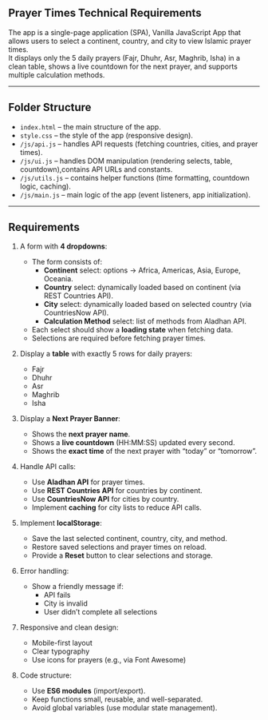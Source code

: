 ## Prayer Times Technical Requirements

The app is a single-page application (SPA), Vanilla JavaScript App that allows users to select a continent, country, and city to view Islamic prayer times.  
It displays only the 5 daily prayers (Fajr, Dhuhr, Asr, Maghrib, Isha) in a clean table, shows a live countdown for the next prayer, and supports multiple calculation methods.

---

## Folder Structure

- `index.html` – the main structure of the app.  
- `style.css` – the style of the app (responsive design).  
- `/js/api.js` – handles API requests (fetching countries, cities, and prayer times).  
- `/js/ui.js` – handles DOM manipulation (rendering selects, table, countdown),contains API URLs and constants.
- `/js/utils.js` – contains helper functions (time formatting, countdown logic, caching).  
- `/js/main.js` – main logic of the app (event listeners, app initialization).  

---

## Requirements

1. A form with **4 dropdowns**:
   - The form consists of:
     - **Continent** select: options → Africa, Americas, Asia, Europe, Oceania.  
     - **Country** select: dynamically loaded based on continent (via REST Countries API).  
     - **City** select: dynamically loaded based on selected country (via CountriesNow API).  
     - **Calculation Method** select: list of methods from Aladhan API.  
   - Each select should show a **loading state** when fetching data.
   - Selections are required before fetching prayer times.

2. Display a **table** with exactly 5 rows for daily prayers:
   - Fajr  
   - Dhuhr  
   - Asr  
   - Maghrib  
   - Isha  

3. Display a **Next Prayer Banner**:
   - Shows the **next prayer name**.  
   - Shows a **live countdown** (HH:MM:SS) updated every second.  
   - Shows the **exact time** of the next prayer with “today” or “tomorrow”.

4. Handle API calls:
   - Use **Aladhan API** for prayer times.  
   - Use **REST Countries API** for countries by continent.  
   - Use **CountriesNow API** for cities by country.  
   - Implement **caching** for city lists to reduce API calls.

5. Implement **localStorage**:
   - Save the last selected continent, country, city, and method.  
   - Restore saved selections and prayer times on reload.  
   - Provide a **Reset** button to clear selections and storage.

6. Error handling:
   - Show a friendly message if:
     - API fails  
     - City is invalid  
     - User didn’t complete all selections  

7. Responsive and clean design:
   - Mobile-first layout  
   - Clear typography  
   - Use icons for prayers (e.g., via Font Awesome)

8. Code structure:
   - Use **ES6 modules** (import/export).  
   - Keep functions small, reusable, and well-separated.  
   - Avoid global variables (use modular state management).


